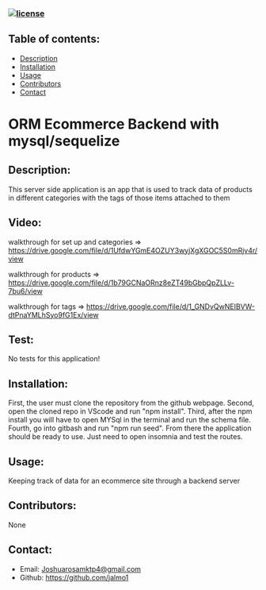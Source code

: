  ### [![license](https://img.shields.io/badge/license-DoWhatTheF*ckYouWantToPublicLicense-blueviolet)](https://shields.io)


  ## Table of contents:
  - [Description](#description)
  - [Installation](#installation)
  - [Usage](#usage)
  - [Contributors](#contributors)
  - [Contact](#contact)

  # ORM Ecommerce Backend with mysql/sequelize

  ## Description:
  This server side application is an app that is used to track data of products in different categories with the tags of those items attached to them 
  ## Video:
walkthrough for set up and categories => https://drive.google.com/file/d/1UfdwYGmE4OZUY3wyjXgXGOC5S0mRjv4r/view

walkthrough for products => https://drive.google.com/file/d/1b79GCNaORnz8eZT49bGbpQpZLLv-7bu6/view

walkthrough for tags => https://drive.google.com/file/d/1_GNDvQwNEIBVW-dtPnaYMLhSyo9fG1Ex/view

  ## Test:
  No tests for this application!

  ## Installation:
  First, the user must clone the repository from the github webpage. Second, open the cloned repo in VScode and run "npm install". Third, after the npm install you will have to open MYSql in the terminal and run the schema file. Fourth, go into gitbash and run "npm run seed". From there the application should be ready to use. Just need to open insomnia and test the routes.

  ## Usage:
  Keeping track of data for an ecommerce site through a backend server

  ## Contributors:
  None

  ## Contact:
  - Email: Joshuarosamktp4@gmail.com
  - Github: https://github.com/jalmo1
